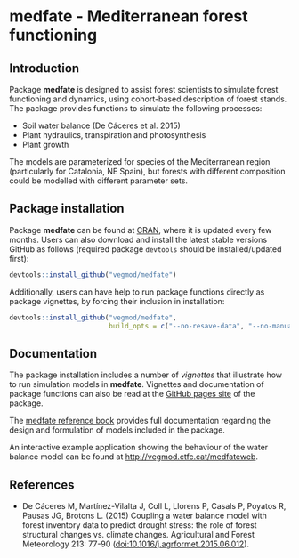 medfate - Mediterranean forest functioning
================

## Introduction

Package **medfate** is designed to assist forest scientists to simulate
forest functioning and dynamics, using cohort-based description of
forest stands. The package provides functions to simulate the following
processes:

  - Soil water balance (De Cáceres et al. 2015)
  - Plant hydraulics, transpiration and photosynthesis
  - Plant growth

The models are parameterized for species of the Mediterranean region
(particularly for Catalonia, NE Spain), but forests with different
composition could be modelled with different parameter sets.

## Package installation

Package **medfate** can be found at
[CRAN](https://CRAN.R-project.org/package=medfate), where it is updated
every few months. Users can also download and install the latest stable
versions GitHub as follows (required package `devtools` should be
installed/updated first):

``` r
devtools::install_github("vegmod/medfate")
```

Additionally, users can have help to run package functions directly as
package vignettes, by forcing their inclusion in installation:

``` r
devtools::install_github("vegmod/medfate", 
                         build_opts = c("--no-resave-data", "--no-manual"))
```

## Documentation

The package installation includes a number of *vignettes* that
illustrate how to run simulation models in **medfate**. Vignettes and
documentation of package functions can also be read at the [GitHub pages
site](https://vegmod.github.io/medfate/) of the package.

The [medfate reference
book](https://vegmod.github.io/medfate/medfatebook/) provides full
documentation regarding the design and formulation of models included in
the package.

An interactive example application showing the behaviour of the water
balance model can be found at <http://vegmod.ctfc.cat/medfateweb>.

## References

  - De Cáceres M, Martínez-Vilalta J, Coll L, Llorens P, Casals P,
    Poyatos R, Pausas JG, Brotons L. (2015) Coupling a water balance
    model with forest inventory data to predict drought stress: the role
    of forest structural changes vs. climate changes. Agricultural and
    Forest Meteorology 213: 77-90
    (<doi:10.1016/j.agrformet.2015.06.012>).
